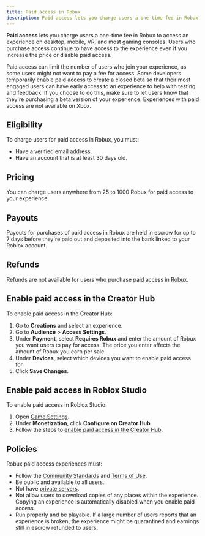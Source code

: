 ```yaml
---
title: Paid access in Robux
description: Paid access lets you charge users a one-time fee in Robux to access your experience.
---
```


**Paid access** lets you charge users a one-time fee in Robux to access an experience on desktop, mobile, VR, and most gaming consoles. Users who purchase access continue to have access to the experience even if you increase the price or disable paid access.

<Alert severity="info">
Paid access can limit the number of users who join your experience, as some users might not want to pay a fee for access.
</Alert>

<Alert severity="info">
Some developers temporarily enable paid access to create a closed beta so that their most engaged users can have early access to an experience to help with testing and feedback. If you choose to do this, make sure to let users know that they're purchasing a beta version of your experience.
</Alert>

<Alert severity="warning">
Experiences with paid access are not available on Xbox.
</Alert>

## Eligibility

To charge users for paid access in Robux, you must:

- Have a verified email address.
- Have an account that is at least 30 days old.

## Pricing

You can charge users anywhere from 25 to 1000 Robux for paid access to your experience.

## Payouts

Payouts for purchases of paid access in Robux are held in escrow for up to 7 days before they're paid out and deposited into the bank linked to your Roblox account.

## Refunds

Refunds are not available for users who purchase paid access in Robux.

## Enable paid access in the Creator Hub

To enable paid access in the Creator Hub:

1. Go to **Creations** and select an experience.
2. Go to **Audience** > **Access Settings**.
3. Under **Payment**, select **Requires Robux** and enter the amount of Robux you want users to pay for access. The price you enter affects the amount of Robux you earn per sale.
4. Under **Devices**, select which devices you want to enable paid access for.
5. Click **Save Changes**.

## Enable paid access in Roblox Studio

To enable paid access in Roblox Studio:

1. Open [Game Settings](../../studio/game-settings.md).
2. Under **Monetization**, click **Configure on Creator Hub**.
3. Follow the steps to [enable paid access in the Creator Hub](#enable-paid-access-in-the-creator-hub).

## Policies

Robux paid access experiences must:

- Follow the [Community Standards](https://en.help.roblox.com/hc/en-us/articles/203313410) and [Terms of Use](https://en.help.roblox.com/hc/articles/115004647846).
- Be public and available to all users.
- Not have [private servers](../monetization/private-servers.md).
- Not allow users to download copies of any places within the experience. Copying an experience is automatically disabled when you enable paid access.
- Run properly and be playable. If a large number of users reports that an experience is broken, the experience might be quarantined and earnings still in escrow refunded to users.
